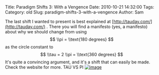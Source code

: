 Title: Paradigm Shifts 3: With a Vengence
Date: 2010-10-21 14:32:00
Tags: 
Category: old
Slug: paradigm-shifts-3-with-a-vengence
Author: Sam


The last shift I wanted to present is best explained at
[http://tauday.com/](http://tauday.com/) . There you will find a
manifesto (yes, a manifesto) about why we should change from using $$
\\pi = \\text{180 degrees} $$ as the circle constant to $$ \\tau = 2
\\pi = \\text{360 degrees} $$ It's quite a convincing argument, and it's
a shift that can easily be made. Check the website for more. TAU VS PI
[![image](http://tauday.com/images/figures/tau-angles.png)](http://tauday.com/images/figures/tau-angles.png)
